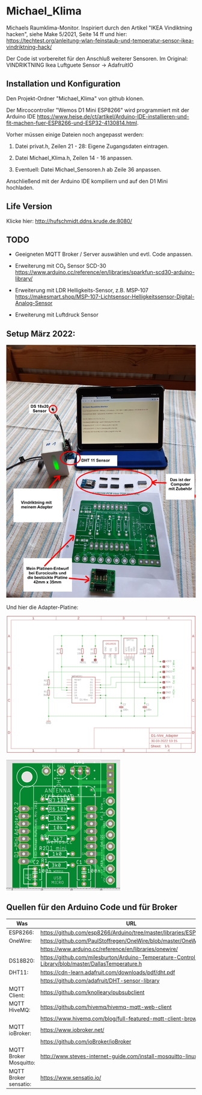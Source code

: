 # Michael_Klima

Michaels Raumklima-Monitor. Inspiriert durch den Artikel
"IKEA Vindiktning hacken", siehe Make 5/2021, Seite 14 ff und hier: <https://techtest.org/anleitung-wlan-feinstaub-und-temperatur-sensor-ikea-vindriktning-hack/>

Der Code ist vorbereitet für den Anschluß weiterer Sensoren.
Im Original: VINDRIKTNING Ikea Luftguete Sensor -> AdafruitIO

## Installation und Konfiguration

Den Projekt-Ordner "Michael_Klima" von github klonen.

Der Mircocontroller "Wemos D1 Mini ESP8266" wird programmiert mit der Arduino IDE <https://www.heise.de/ct/artikel/Arduino-IDE-installieren-und-fit-machen-fuer-ESP8266-und-ESP32-4130814.html>.

Vorher müssen einige Dateien noch angepasst werden:

 1. Datei privat.h, Zeilen 21 - 28: Eigene Zugangsdaten eintragen.

 2. Datei Michael_Klima.h, Zeilen 14 - 16 anpassen.

 3. Eventuell: Datei Michael_Sensoren.h ab Zeile 36 anpassen.

Anschließend mit der Arduino IDE kompiliern und auf den D1 Mini hochladen.

## Life Version

Klicke hier: <http://hufschmidt.ddns.krude.de:8080/>

## TODO

  * Geeigneten MQTT Broker / Server auswählen und evtl. Code anpassen.

  * Erweiterung mit CO₂ Sensor SCD-30 <https://www.arduino.cc/reference/en/libraries/sparkfun-scd30-arduino-library/>

  * Erweiterung mit LDR Helligkeits-Sensor, z.B. MSP-107 <https://makesmart.shop/MSP-107-Lichtsensor-Helligkeitssensor-Digital-Analog-Sensor>

  * Erweiterung mit Luftdruck Sensor

## Setup März 2022:

![Foto Setup](Klima-Monitor_1.png)

Und hier die Adapter-Platine:

![pdf Adapter Schematic](D1-Mini-Adapter_sch.png "Schaltplan")

![pdf Adapter PCB](D1-Mini_Adapter_pcb_Eurocircuits.png "Platine")

## Quellen für den Arduino Code und für Broker
|Was     |URL|
|--------|------------------------------------------------------------------------|
|ESP8266:|<https://github.com/esp8266/Arduino/tree/master/libraries/ESP8266WiFi/>|
|OneWire:|<https://github.com/PaulStoffregen/OneWire/blob/master/OneWire.h>|
|        |<https://www.arduino.cc/reference/en/libraries/onewire/>|
|DS18B20:|<https://github.com/milesburton/Arduino-Temperature-Control-Library/blob/master/DallasTemperature.h>|
|DHT11:  |<https://cdn-learn.adafruit.com/downloads/pdf/dht.pdf>|
|        |<https://github.com/adafruit/DHT-sensor-library>|
|MQTT Client:|<https://github.com/knolleary/pubsubclient>|
|MQTT HiveMQ:| <https://github.com/hivemq/hivemq-mqtt-web-client>|
| |<https://www.hivemq.com/blog/full-featured-mqtt-client-browser/>|
|MQTT ioBroker:|<https://www.iobroker.net/>|
| |<https://github.com/ioBroker/ioBroker>|
|MQTT Broker Mosquitto:|<http://www.steves-internet-guide.com/install-mosquitto-linux/>|
|MQTT Broker sensatio:|<https://www.sensatio.io/>|

